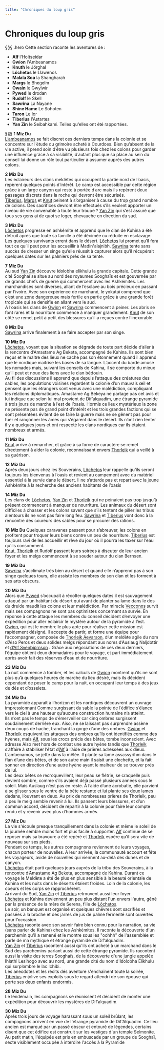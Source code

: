 ```yaml
---
title: "Chroniques du loup gris"
---
```

# Chroniques du loup gris

§§§ .hero
Cette section raconte les aventures de :
- **Alf** l'Holtseidar
- **Gwion** l'Ambeanamos
- **Knuth** le Jörghal
- **Lôchetos** le Llawenos
- **Malala Soa** la Shangharah
- **Margs** le Bhegelm
- **Owain** le Gwylwir
- **Pywed** le drodan
- **Rudolf** le Skell
- **Sawrina** La Nayane
- **Shine Hame** Le Sohoten
- **Taron** Le Ior
- **Tiberius** l'Astartes
- **Yan Zin** le Seibahkami.
Telles qu'elles ont été rapportées.

§§§
**1 Miz Du**  
[L’ambeanamos](bestiaire/gwion-gornoc) se fait discret ces derniers temps dans la colonie et se concentre sur l’étude du grimoire acheté à Courdoes. Bien qu’absent de la vie active, il prend soin d’être vu plusieurs fois chez les colons pour garder une influence grâce à sa visibilité, d’autant plus que sa place au sein du conseil lui donne un rôle tout particulier à assumer auprès des autres colons.  

**2 Miz Du**  
Les éclaireurs des clans meldètes qui occupent la partie nord de l’oasis, repèrent quelques points d’intérêt. Le camp est accessible par cette région grâce à un large canyon qui reste à portée d’arc mais ils repèrent deux passages discrets dans la roche qui devront être sécurisés.  
[Tiberius](/bestiaire/tiberius-don-alonzo), [Margs](/bestiaire/margs-maenkalon) et [Knut](/bestiaire/knut-svenson) peinent à s’organiser à cause du trop grand nombre de colons. Des sacrifices devront être effectués s’ils veulent apporter un niveau de vie convenable à toute leur troupe ?
[Yan Zin](bestiaire/yan-zin) qui s’est assuré que tous ses gens ai de quoi se loger, chevauche en direction du sud.  

**3 Miz Du**  
[Lôchetos](/bestiaire/lochetos-vlatcano) progresse en ashkémite et apprend que le clan de Kuhina a été détruit après que toute sa famille a été décimée ou réduite en esclavage. Les quelques survivants errent dans le désert. [Lôchetos](/bestiaire/lochetos-vlatcano) lui promet qu’il fera tout ce qu’il peut pour les accueillir à Madin'alajnibh.
[Sawrina](bestiaire/sawrina-semiramis) tente sans succès de dresser un singe qu’elle réussit à capturer alors qu’il récupérait quelques dates sur les palmiers près de sa tente.  

**7 Miz Du**  
Au sud [Yan Zin](bestiaire/yan-zin) découvre Idolobha elikhulu la grande capitale. Cette grande cité Sooghaï se situe au nord des royaumes Sooghaïs et est gouvernée par de grands chefs de guerre qui commercent avec les Ashkémites. Les marchandises sont diverses, allant de l’esclave au bois précieux en passant par l’ivoire. Avec son expérience de marchand, le yokataï comprend que c’est une zone dangereuse mais fertile en partie grâce à une grande forêt tropicale qui se densifie en allant vers le sud.  
A l’oasis les clans de [Gwion](/bestiaire/gwion-gornoc) et [Sawrina](bestiaire/sawrina-semiramis) commencent à peiner. Les abris se font rares et la nourriture commence à manquer grandement. [Knut](/bestiaire/thorleik-aevarson) de son côté se remet petit à petit des blessures qu’il a reçues contre l’inexorable.  

**8 Miz Du**  
[Sawrina](bestiaire/sawrina-semiramis) arrive finalement à se faire accepter par son singe.  

**10 Miz Du**  
[Lôchetos](/bestiaire/lochetos-vlatcano), voyant que la situation se dégrade de toute part décide d’aller à la rencontre d’Amastame Ag Beketa, accompagné de Kahina. Ils sont bien reçus et le maitre des lieux ne cache pas son étonnement quand il apprend que le nordique maitrise les bases de sa langue. L’accent du barde amuse les nomades mais, suivant les conseils de Kahina, il se comporte du mieux qu’il peut et noue des liens avec le clan bédouin.  
Au fil des discussions il apprend que depuis l’attaque des créatures des sables, les populations voisines regardent la colonie d’un mauvais œil et pensent que les étrangers sont venus avec une malédiction, compliquant les relations diplomatiques. Amastame Ag Bekeya ne partage pas cet avis et lui indique que selon lui mal provient de Dif’alquadim, une étrange pyramide à trois jours de marche à l’est de l’oasis. Hormis ce lieux mystérieux la zone ne présente pas de grand point d’intérêt et les trois grandes factions qui se sont présentées évitent de se faire la guerre mais ne se gênent pas pour tuer et rançonner les âmes qui s’égarent dans le désert. Ils n’ont rien tenter il y a quelques jours et ont respecté les clans nordiques car ils étaient nombreux et armés.  

**11 Miz Du**  
[Knut](/bestiaire/knut-svenson) arrive à remarcher, et grâce à sa force de caractère se remet directement à aider la colonie, reconnaissant envers [Thorleik](/bestiaire/thorleik-aevarson) qui a veillé à sa guérison.  

**12 Miz Du**  
Après deux jours chez les Souverains, [Lôchetos](/bestiaire/lochetos-vlatcano) leur rappelle qu’ils seront toujours les bienvenus à l’oasis et revient au campement avec du matériel essentiel à la survie dans le désert. Il ne s’attarde pas et repart avec la jeune Ashkémite à la recherche des anciens habitants de l’oasis  

**14 Miz Du**  
Les clans de [Lôchetos](/bestiaire/lochetos-vlatcano), [Yan Zin](bestiaire/yan-zin) et [Thorleik](/bestiaire/thorleik-aevarson)  qui ne peinaient pas trop jusqu’à présent commencent à manquer de nourriture. Les animaux du désert sont difficiles à chasser et les colons savent que s’ils tentent de piller les tribus alentours ils ne vont pas faire long feu. [Sawrina](bestiaire/sawrina-semiramis) et [Tiberius](/bestiaire/tiberius-don-alonzo) vont donc à la rencontre des coureurs des sables pour se procurer des rations.  

**18 Miz Du**
Quelques caravanes passent pour s’abreuver, les colons en profitent pour troquer leurs biens contre un peu de nourriture. [Tiberius](/bestiaire/tiberius-don-alonzo) est toujours ravi de les accueillir et rêve du jour où il pourra les taxer sur l’eau qu’ils consomment.  
[Knut](/bestiaire/knut-svenson), [Thorleik](/bestiaire/thorleik-aevarson) et Rudolf passent leurs soirées à discuter de leur ancien foyer et les melgs commencent à se souder autour du clan Bernsen.  

**19 Miz Du**  
[Sawrina](bestiaire/sawrina-semiramis) s’acclimate très bien au désert et quand elle n’apprend pas à son singe quelques tours, elle assiste les membres de son clan et les forment à ses arts obscurs.  

**20 Miz Du**  
Alors que [Pywed](/bestiaire/pywed-vecconos) s’occupait à récolter quelques dates il est sauvagement attaqué par un habitant du désert qui avant de planter sa lame dans le dos du druide maudit les colons et leur malédiction. Par miracle [Vecconos](/bestiaire/pywed-vecconos) survit mais ses compagnons ne sont pas optimistes concernant sa survie. En réponse à cette attaque les membres du conseil décident d’envoyer une expédition pour aller éclaircir le mystère autour de la pyramide à l’est. [Gwion](/bestiaire/gwion-gornoc), qui est le membre le plus apte pour réaliser cette mission est rapidement désigné. Il accepte de partir, et forme une équipe pour l’accompagner, composée de [Thorleik Aevarson](/bestiaire/thorleik-aevarson), d’un meldète agile du nom d’Aiso Peros et deux solides melgs répondant aux noms d’Auslaug Naljdottir et [d’Alf Svenbjörnson](/bestiaire/alf-swenbjornson) . Grâce aux négociations de ces deux derniers, l’équipe obtient deux dromadaires pour le voyage, et part immédiatement après avoir fait des réserves d’eau et de nourriture.  

**23 Miz Du**  
La nuit commence à tomber, et les calculs de [Gwion](/bestiaire/gwion-gornoc) montrent qu’ils ne sont plus qu’à quelques heures de marche du lieu désiré, mais ils décident cependant de poser le camp pour la nuit, en occupant leur temps à des jeux de dés et d’osselets.  

**24 Miz Du**  
La pyramide apparaît à l’horizon et les nordiques découvrent un ouvrage impressionnant Comme surgissant du sable la pointe de l’édifice s’élance vers le ciel à une hauteur qu’aucune construction humaine n’a atteint.  
Ils n’ont pas le temps de s’émerveiller car cinq ombres surgissent soudainement derrière eux. Aiso, ne se laissant pas surprendre assène deux coups de hache, tranchant la gorge d’une des ombres. [Gwion](/bestiaire/gwion-gornoc) et [Thorleik](/bestiaire/thorleik-aevarson) esquivent les attaques des ombres qu’ils ont identifiés comme des hyènes, mais [Alf](/bestiaire/alf-swenbjornson), sous les crocs précis des bêtes, tombe inconscient. Avec adresse Aiso met hors de combat une autre hyène tandis que [Thorleik](/bestiaire/thorleik-aevarson) s’affaire à stabiliser l’état d’[Alf](/bestiaire/alf-swenbjornson) à l’aide de prières adressées aux dieux. L’ambenamos, se jette dans la mêlée. Il plante sa lame assassyrihm dans le flan d’une des bêtes, et de son autre main il saisit une clochette, et la fait sonner en direction d’une autre hyène ayant le malheur de se trouver près de lui.  
Les deux bêtes se recroquevillent, leur peau se flétrie, se craquelle puis devient sombre, comme s’ils avaient déjà passé plusieurs années sous le soleil. Mais Auslaug n’est pas en reste. À l’aide d’une acrobatie, elle parvient à se glisser sous le ventre de la bête restante et lui plante ses deux lames dedans, l’ouvrant en deux. Au prix de nombreuses prières de Thorleik, peu à peu le melg semble revenir à lui. Ils pansent leurs blessures, et d’un commun accord, décident de repartir à la colonie pour faire leur compte rendu et y revenir avec plus d’hommes armés.  

**27 Miz Du**  
La vie s'écoule presque tranquillement dans la colonie et même le soleil de la journée semble moins fort et plus facile à supporter. [Alf](/bestiaire/alf-swenbjornson) continue de se reposer mais sa bravoure a été repéré et [Thorleik](/bestiaire/thorleik-aevarson) espère qu'il sera vite de nouveau sur ses pieds.  
Pendant ce temps, les autres compagnons reviennent de leurs voyages, chacun porteur de nouvelles. A leur arrivée, la communauté accourt et fête les voyageurs, avide de nouvelles qui viennent au-delà des dunes et de canyon.  
[Lôchetos](/bestiaire/lochetos-vlatcano) était parti quelques jours auprès de la tribu des Souverains, à la rencontre d’Amastame Ag Beketa, accompagné de Kahina. Durant ce voyage le Meldète a été de plus en plus sensible à la beauté orientale de Kuhina et les nuits dans le déserts étaient froides. Loin de la colonie, les coeurs et les corps se rapprochèrent.   
Arrivant du Sud, [Yan Zin](bestiaire/yan-zin) et [Tibérius](bestiaire/tiberius-don-alonzo) retrouvent aussi leur foyer.  
[Lôchetos](/bestiaire/lochetos-vlatcano) et Kahina deviennent un peu plus distant l'un envers l'autre, gêné par la présence de la mère de Serena, fille de [Lôchetos](/bestiaire/lochetos-vlatcano).  
Le soir, un banquet est organisé et quelques chêvres sont sacrifiés et passées à la broche et des jarres de jus de palme fermenté sont ouvertes pour l'occasion.   
[Lôchetos](/bestiaire/lochetos-vlatcano) raconte avec son savoir faire bien connu pour la narration, sa vie (sans parler de Kahina) chez les Ashkémites. Il raconte la découverte d'un parchemin qu'il a ramené et le montre sous les "oohhh" de l'assemblée et parle de ma mythique et étrange pyramide de Dif’alquadim.  
[Yan Zin](bestiaire/yan-zin) et [Tibérius](bestiaire/tiberius-don-alonzo) racontent aussi qu'ils ont acheté à un marchand dans le Sud des parchemins parlant aussi de cette étrange pyramide. Ils racontent aussi la visite des terres Sooghaïs, de la découverte d'une jungle appelée Ihlathi Lesihogo avec au nord, une grande cité du nom d'Idolobha Elikhulu qui surplombre le lac Ichibi.   
Les anecdotes et les récits dés aventure s'enchainent toute la soirée, [Tibérius](bestiaire/tiberius-don-alonzo) enjolive ses exploits sous le regard attendri de son épouse qui porte ses deux enfants endormis.  

**28 Miz Du**  
Le lendemain, les compagnons se réunissent et décident de monter une expédition pour découvrir les mystères de Dif’alquadim.

**30 Miz Du**  
Après trois jours de voyage harassant sous un soleil brûlant, les compagnons arrivent en vue de l'étrange pyramide de Dif'Alquadim. Ce lieu ancien est marqué par un passé obscur et entouré de légendes, certains disent que cet édifice est construit sur les vestiges d'un temple Selmonite.   
Au petit matin, l'équipée est pris en embuscade par un groupe de Sooghaï, secte visiblement occupée à interdire l'accès à la Pyramide
